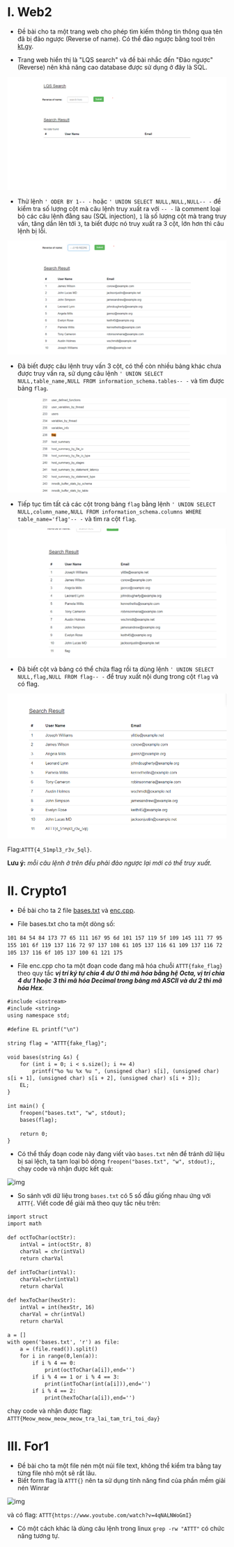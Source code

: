 # I. Web2
* Đề bài cho ta một trang web cho phép tìm kiếm thông tin thông qua tên đã bị đảo ngược (Reverse of name). Có thể đảo ngược bằng tool trên [kt.gy](https://kt.gy/tools.html#conv/).

* Trang web hiển thị là "LQS search" và đề bài nhắc đến "Đảo ngược" (Reverse) nên khả năng cao database được sử dụng ở đây là SQL.

![img](https://github.com/dnamgithub33/wu_svattt/blob/3f064232249fb035d4b0ae225391b5d1829192f2/img/homew2.PNG)

* Thử lệnh ```' ODER BY 1-- -``` hoặc ```' UNION SELECT NULL,NULL,NULL-- -``` để kiểm tra số lượng cột mà câu lệnh truy xuất ra với ```-- -``` là comment loại bỏ các câu lệnh đằng sau (SQL injection), ```1``` là số lượng cột mà trang truy vấn, tăng dần lên tới ```3```, ta biết được nó truy xuất ra 3 cột, lớn hơn thì câu lệnh bị lỗi.

![img](https://github.com/dnamgithub33/wu_svattt/blob/fc0f4da1a6435d589a4e3c2abe5c0bbfcff5d5b3/img/img.png)

* Đã biết được câu lệnh truy vấn 3 cột, có thể còn nhiều bảng khác chưa được truy vấn ra, sử dụng câu lệnh ```' UNION SELECT NULL,table_name,NULL FROM information_schema.tables-- -``` và tìm được bảng ```flag```.

![img](https://github.com/dnamgithub33/wu_svattt/blob/8d05ccaafc84ba837f853e175be5a674a2e4f91a/img/flag_table.PNG)

* Tiếp tục tìm tất cả các cột trong bảng ```flag``` bằng lệnh ```' UNION SELECT NULL,column_name,NULL FROM information_schema.columns WHERE table_name='flag'-- -``` và tìm ra cột ```flag```.

![img](https://github.com/dnamgithub33/wu_svattt/blob/04f497a7f1b4f03bd581bb728da75286bdc4e25f/img/flag.PNG)

* Đã biết cột và bảng có thể chứa flag rồi ta dùng lệnh ```' UNION SELECT NULL,flag,NULL FROM flag-- -``` để truy xuất nội dung trong cột ```flag``` và có flag.

![img](https://github.com/dnamgithub33/wu_svattt/blob/62bce02ea70bb0607ff88cf6fb5113ac3f3d6616/img/final_flag.PNG)

Flag:```ATTT{4_51mpl3_r3v_5ql}```.

**Lưu ý:** _mỗi câu lệnh ở trên đều phải đảo ngược lại mới có thể truy xuất._ 

# II. Crypto1
* Đề bài cho ta 2 file [bases.txt](https://github.com/dnamgithub33/wu_svattt/blob/fc717071cb839e8c3d7fae78a3ac43416e559ee3/img/bases.txt) và [enc.cpp](https://github.com/dnamgithub33/wu_svattt/blob/fc717071cb839e8c3d7fae78a3ac43416e559ee3/img/enc.cpp).

* File bases.txt cho ta một dòng số:

```101 84 54 84 173 77 65 111 167 95 6d 101 157 119 5f 109 145 111 77 95 155 101 6f 119 137 116 72 97 137 108 61 105 137 116 61 109 137 116 72 105 137 116 6f 105 137 100 61 121 175```

* File enc.cpp cho ta một đoạn code đang mã hóa chuỗi ```ATTT{fake_flag}``` theo quy tắc _**vị trí ký tự chia 4 dư 0 thì mã hóa bằng hệ Octa, vị trí chia 4 dư 1 hoặc 3 thì mã hóa Decimal trong bảng mã ASCII và dư 2 thì mã hóa Hex**_.

```
#include <iostream>
#include <string>
using namespace std;

#define EL printf("\n")

string flag = "ATTT{fake_flag}";

void bases(string &s) {
    for (int i = 0; i < s.size(); i += 4)
        printf("%o %u %x %u ", (unsigned char) s[i], (unsigned char) s[i + 1], (unsigned char) s[i + 2], (unsigned char) s[i + 3]);
    EL;
}

int main() {
    freopen("bases.txt", "w", stdout);
    bases(flag);

    return 0;
}
```

    
* Có thể thấy đoạn code này đang viết vào ```bases.txt``` nên để tránh dữ liệu bị sai lệch, ta tạm loại bỏ dòng ```freopen("bases.txt", "w", stdout);```, chạy code và nhận được kết quả:

![img](https://github.com/dnamgithub33/wu_svattt/blob/b156b7d59bec96f88daec15c4e3624de03056dd5/img/crypt.PNG)

* So sánh với dữ liệu trong ```bases.txt``` có 5 số đầu giống nhau ứng với ```ATTT{```. Viết code để giải mã theo quy tắc nêu trên:
```
import struct
import math

def octToChar(octStr):
    intVal = int(octStr, 8)
    charVal = chr(intVal)
    return charVal

def intToChar(intVal):
    charVal=chr(intVal)
    return charVal

def hexToChar(hexStr):
    intVal = int(hexStr, 16)
    charVal = chr(intVal)
    return charVal

a = [] 
with open('bases.txt', 'r') as file:
    a = (file.read()).split()
    for i in range(0,len(a)):
        if i % 4 == 0:
            print(octToChar(a[i]),end='')
        if i % 4 == 1 or i % 4 == 3:
            print(intToChar(int(a[i])),end='')
        if i % 4 == 2:
            print(hexToChar(a[i]),end='')
```
chạy code và nhận được flag: ```ATTT{Meow_meow_meow_meow_tra_lai_tam_tri_toi_day}```
# III. For1
* Đề bài cho ta một file nén một núi file text, không thể kiểm tra bằng tay từng file nhỏ một sẽ rất lâu.
* Biết form flag là ```ATTT{}``` nên ta sử dụng tính năng find của phần mềm giải nén Winrar

![img](https://github.com/dnamgithub33/wu_svattt/blob/9c0ea5f2023f93f95b9ace2d7f6d33e2871f7004/img/for.PNG)

và có flag: ```ATTT{https://www.youtube.com/watch?v=4qNALNWoGmI}```

* Có một cách khác là dùng câu lệnh trong linux ```grep -rw "ATTT"``` có chức năng tương tự. 








